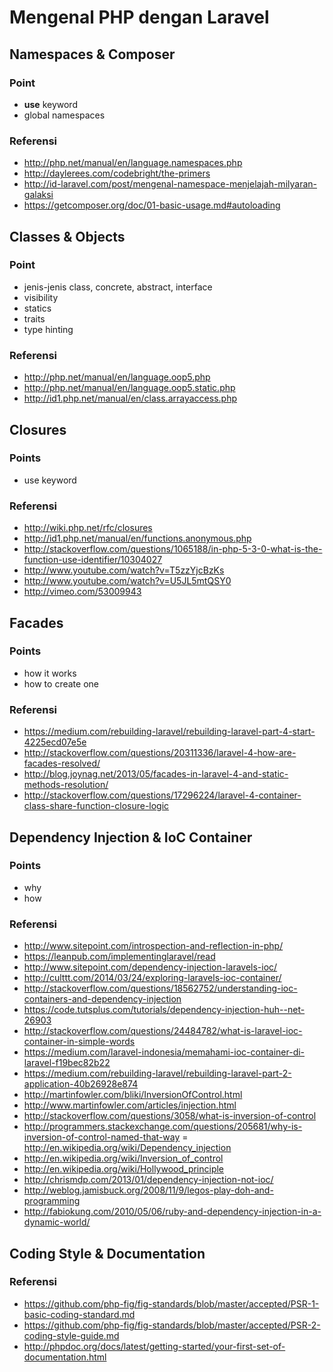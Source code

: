# Mengenal PHP dengan Laravel

## Namespaces & Composer

### Point
- **use** keyword
- global namespaces

### Referensi
- http://php.net/manual/en/language.namespaces.php
- http://daylerees.com/codebright/the-primers
- http://id-laravel.com/post/mengenal-namespace-menjelajah-milyaran-galaksi
- https://getcomposer.org/doc/01-basic-usage.md#autoloading

## Classes & Objects
### Point
- jenis-jenis class, concrete, abstract, interface
- visibility
- statics
- traits
- type hinting

### Referensi
- http://php.net/manual/en/language.oop5.php
- http://php.net/manual/en/language.oop5.static.php
- http://id1.php.net/manual/en/class.arrayaccess.php

## Closures
### Points
- use keyword

### Referensi
- http://wiki.php.net/rfc/closures
- http://id1.php.net/manual/en/functions.anonymous.php
- http://stackoverflow.com/questions/1065188/in-php-5-3-0-what-is-the-function-use-identifier/10304027
- http://www.youtube.com/watch?v=T5zzYjcBzKs
- http://www.youtube.com/watch?v=U5JL5mtQSY0
- http://vimeo.com/53009943

## Facades

### Points
- how it works
- how to create one

### Referensi

- https://medium.com/rebuilding-laravel/rebuilding-laravel-part-4-start-4225ecd07e5e
- http://stackoverflow.com/questions/20311336/laravel-4-how-are-facades-resolved/
- http://blog.joynag.net/2013/05/facades-in-laravel-4-and-static-methods-resolution/
- http://stackoverflow.com/questions/17296224/laravel-4-container-class-share-function-closure-logic

## Dependency Injection & IoC Container

### Points
- why
- how

### Referensi
- http://www.sitepoint.com/introspection-and-reflection-in-php/
- https://leanpub.com/implementinglaravel/read
- http://www.sitepoint.com/dependency-injection-laravels-ioc/
- http://culttt.com/2014/03/24/exploring-laravels-ioc-container/
- http://stackoverflow.com/questions/18562752/understanding-ioc-containers-and-dependency-injection
- https://code.tutsplus.com/tutorials/dependency-injection-huh--net-26903
- http://stackoverflow.com/questions/24484782/what-is-laravel-ioc-container-in-simple-words
- https://medium.com/laravel-indonesia/memahami-ioc-container-di-laravel-f19bec82b22
- https://medium.com/rebuilding-laravel/rebuilding-laravel-part-2-application-40b26928e874
- http://martinfowler.com/bliki/InversionOfControl.html
- http://www.martinfowler.com/articles/injection.html
- http://stackoverflow.com/questions/3058/what-is-inversion-of-control
- http://programmers.stackexchange.com/questions/205681/why-is-inversion-of-control-named-that-way
= http://en.wikipedia.org/wiki/Dependency_injection
- http://en.wikipedia.org/wiki/Inversion_of_control
- http://en.wikipedia.org/wiki/Hollywood_principle
- http://chrismdp.com/2013/01/dependency-injection-not-ioc/
- http://weblog.jamisbuck.org/2008/11/9/legos-play-doh-and-programming
- http://fabiokung.com/2010/05/06/ruby-and-dependency-injection-in-a-dynamic-world/

 
## Coding Style & Documentation

### Referensi
- https://github.com/php-fig/fig-standards/blob/master/accepted/PSR-1-basic-coding-standard.md
- https://github.com/php-fig/fig-standards/blob/master/accepted/PSR-2-coding-style-guide.md
- http://phpdoc.org/docs/latest/getting-started/your-first-set-of-documentation.html 
